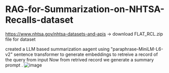 # RAG-for-Summarization-on-NHTSA-Recalls-dataset

https://www.nhtsa.gov/nhtsa-datasets-and-apis -> download FLAT_RCL.zip file for dataset

created a LLM based summarization aagent using "paraphrase-MiniLM-L6-v2" sentence transformer to generate embeddings to 
retreive a record of the query from input 
Now from retrived record we generate a summary prompt .
![image](https://github.com/user-attachments/assets/c680b8b2-e27e-4373-bd28-3bb334550c93)

